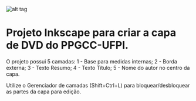 ![alt tag](https://github.com/jonatassantos/capaDVD-PPGCC-UFPI/blob/master/img.png)

# Projeto Inkscape para criar a capa de DVD do PPGCC-UFPI.

O projeto possui 5 camadas:
	1 - Base para medidas internas;
	2 - Borda externa;
	3 - Texto Resumo;
	4 - Texto Título;
	5 - Nome do autor no centro da capa.

Utilize o Gerenciador de camadas (Shift+Ctrl+L) para bloquear/desbloquear as partes da capa para edição.